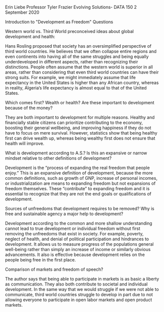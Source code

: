 Erin Liebe
Professor Tyler Frazier
Evolving Solutions- DATA 150
2 September 2020



Introduction to "Development as Freedom" Questions



Western world vs. Third World preconceived ideas about global development and health:

Hans Rosling proposed that society has an oversimplified perspective of third world countries. He believes that we often collapse entire regions and even continents into having all of the same struggles and being equally underdeveloped in different aspects, rather than recognizing their distinctions. People often assume that the western world is superior in all areas, rather than considering that even third world countries can have their strong suits. For example, we might immediately assume that life expectancy in the United States is higher than any African country, whereas in reality, Algeria’s life expectancy is almost equal to that of the United States.

Which comes first? Wealth or health? Are these important to development because of the money?

They are both important to development for multiple reasons. Healthy and financially stable citizens can prioritize contributing to the economy, boosting their general wellbeing, and improving happiness if they do not have to focus on mere survival. However, statistics show that being healthy first can drive wealth up, whereas being wealthy first does not ensure that health will improve.

What is development according to A.S.? Is this an expansive or narrow mindset relative to other definitions of development?

Development is the “process of expanding the real freedom that people enjoy.”
This is an expansive definition of development, because the more common definitions, such as growth of GNP, increase of personal incomes, or industrialization are means to expanding freedom but not expansions of freedom themselves. These “contribute” to expanding freedom and it is essential to recognize that they are not the end goals or qualifications of development.

Sources of unfreedoms that development requires to be removed? Why is free and sustainable agency a major help to development?

Development according to the common and more shallow understanding cannot lead to true development or individual freedom without first removing the unfreedoms that exist in society. For example, poverty, neglect of health, and denial of political participation and hindrances to development.
It allows us to measure progress of the populations general well-being rather than simply an increase of income or similarly obvious advancements. It also is effective because development relies on the people being free in the first place.

Comparison of markets and freedom of speech?

The author says that being able to participate in markets is as basic a liberty as communication. They also both contribute to societal and individual development. In the same way that we would struggle if we were not able to communicate, third world countries struggle to develop in part due to not allowing everyone to participate in open labor markets and open product markets.
